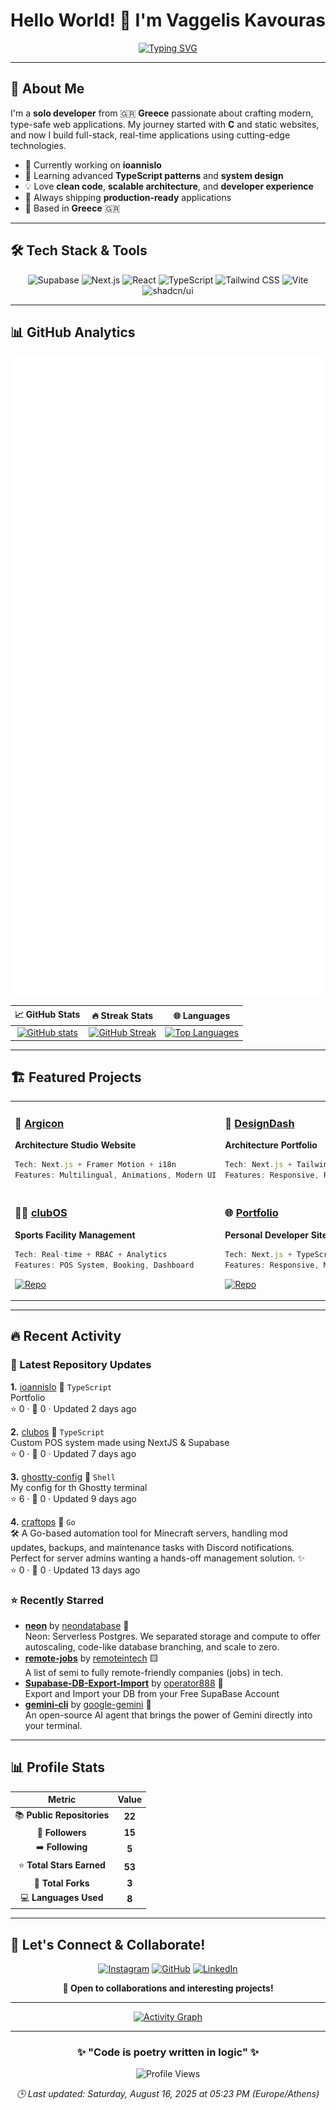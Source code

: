 # Hello World! 👋 I'm Vaggelis Kavouras

<div align="center">

[![Typing SVG](https://readme-typing-svg.herokuapp.com?font=Fira+Code&size=22&duration=3000&pause=1000&color=58A6FF&center=true&vCenter=true&width=600&lines=Full+Stack+Developer+from+Greece+🇬🇷;Building+Modern+Web+Applications;Always+Learning+%26+Shipping!;TypeScript+%7C+React+%7C+Next.js+Enthusiast)](https://github.com/dacrab)

</div>

---

## 🚀 About Me

I'm a **solo developer** from 🇬🇷 **Greece** passionate about crafting modern, type-safe web applications. My journey started with **C** and static websites, and now I build full-stack, real-time applications using cutting-edge technologies.

- 🔭 Currently working on **ioannislo**
- 🌱 Learning advanced **TypeScript patterns** and **system design**
- 💡 Love **clean code**, **scalable architecture**, and **developer experience**
- 🎯 Always shipping **production-ready** applications
- 📍 Based in **Greece** 🇬🇷

---

## 🛠️ Tech Stack & Tools

<div align="center">

![Supabase](https://img.shields.io/badge/Supabase-3ECF8E?style=for-the-badge&logo=supabase&logoColor=white)
![Next.js](https://img.shields.io/badge/Next.js-000000?style=for-the-badge&logo=next.js&logoColor=white)
![React](https://img.shields.io/badge/React-20232A?style=for-the-badge&logo=react&logoColor=61DAFB)
![TypeScript](https://img.shields.io/badge/TypeScript-3178C6?style=for-the-badge&logo=typescript&logoColor=white)
![Tailwind CSS](https://img.shields.io/badge/TailwindCSS-06B6D4?style=for-the-badge&logo=tailwind-css&logoColor=white)
![Vite](https://img.shields.io/badge/Vite-646CFF?style=for-the-badge&logo=vite&logoColor=white)
![shadcn/ui](https://img.shields.io/badge/shadcn/ui-000000?style=for-the-badge&logo=shadcn&logoColor=white)

</div>

---

## 📊 GitHub Analytics

<div align="center">

![GitHub Metrics](https://raw.githubusercontent.com/dacrab/dacrab/main/github-metrics.svg)

</div>

<div align="center">

| 📈 **GitHub Stats** | 🔥 **Streak Stats** | 🌐 **Languages** |
|:---:|:---:|:---:|
| [![GitHub stats](https://github-readme-stats.vercel.app/api?username=dacrab&show_icons=true&theme=tokyonight&hide_border=true&bg_color=0D1117&title_color=58A6FF&text_color=C3D1D9&icon_color=58A6FF)](https://github.com/dacrab) | [![GitHub Streak](https://github-readme-streak-stats.herokuapp.com/?user=dacrab&theme=tokyonight&hide_border=true&background=0D1117&stroke=58A6FF&ring=58A6FF&fire=FF6B6B&currStreakLabel=58A6FF)](https://github.com/dacrab) | [![Top Languages](https://github-readme-stats.vercel.app/api/top-langs/?username=dacrab&layout=compact&theme=tokyonight&hide_border=true&bg_color=0D1117&title_color=58A6FF&text_color=C3D1D9)](https://github.com/dacrab) |

</div>

---

## 🏗️ Featured Projects

<table>
<tr>
<td width="50%">

### 🎯 [Argicon](https://argicon.gr)
**Architecture Studio Website**

```typescript
Tech: Next.js + Framer Motion + i18n
Features: Multilingual, Animations, Modern UI
```

</td>
<td width="50%">

### 🧱 [DesignDash](https://designdash.gr)
**Architecture Portfolio**

```typescript
Tech: Next.js + Tailwind CSS + Dark Mode
Features: Responsive, Portfolio Gallery
```

</td>
</tr>
<tr>
<td width="50%">

### 🧑‍💼 [clubOS](https://clubos.vercel.app)
**Sports Facility Management**

```typescript
Tech: Real-time + RBAC + Analytics
Features: POS System, Booking, Dashboard
```
[![Repo](https://img.shields.io/badge/View_Code-100000?style=for-the-badge&logo=github&logoColor=white)](https://github.com/dacrab/clubos)

</td>
<td width="50%">

### 🌐 [Portfolio](https://dacrab.github.io/)
**Personal Developer Site**

```typescript
Tech: Next.js + TypeScript + TailwindCSS
Features: Responsive, Modern, Fast
```
[![Repo](https://img.shields.io/badge/View_Code-100000?style=for-the-badge&logo=github&logoColor=white)](https://github.com/dacrab/portfolio)

</td>
</tr>
</table>

---

## 🔥 Recent Activity

### 📝 Latest Repository Updates
**1.** [ioannislo](https://github.com/dacrab/ioannislo) 🔷 `TypeScript`  
Portfolio  
⭐ 0 · 🍴 0 · Updated 2 days ago

**2.** [clubos](https://github.com/dacrab/clubos) 🔷 `TypeScript`  
Custom POS system made using NextJS & Supabase  
⭐ 0 · 🍴 0 · Updated 7 days ago

**3.** [ghostty-config](https://github.com/dacrab/ghostty-config) 🐚 `Shell`  
My config for th Ghostty terminal  
⭐ 6 · 🍴 0 · Updated 9 days ago

**4.** [craftops](https://github.com/dacrab/craftops) 🔵 `Go`  
🛠️ A Go-based automation tool for Minecraft servers, handling mod updates, backups, and maintenance tasks with Discord notifications. Perfect for server admins wanting a hands-off management solution. ✨  
⭐ 0 · 🍴 0 · Updated 13 days ago

### ⭐ Recently Starred
- [**neon**](https://github.com/neondatabase/neon) by [neondatabase](https://github.com/neondatabase) 🦀  
  Neon: Serverless Postgres. We separated storage and compute to offer autoscaling, code-like database branching, and scale to zero.
- [**remote-jobs**](https://github.com/remoteintech/remote-jobs) by [remoteintech](https://github.com/remoteintech) 🟨  
  A list of semi to fully remote-friendly companies (jobs) in tech.
- [**Supabase-DB-Export-Import**](https://github.com/operator888/Supabase-DB-Export-Import) by [operator888](https://github.com/operator888) 🔷  
  Export and Import your DB from your Free SupaBase Account
- [**gemini-cli**](https://github.com/google-gemini/gemini-cli) by [google-gemini](https://github.com/google-gemini) 🔷  
  An open-source AI agent that brings the power of Gemini directly into your terminal.

---

## 📊 Profile Stats

<div align="center">

| Metric | Value |
|:---:|:---:|
| 📚 **Public Repositories** | **22** |
| 👥 **Followers** | **15** |
| ➡️ **Following** | **5** |
| ⭐ **Total Stars Earned** | **53** |
| 🍴 **Total Forks** | **3** |
| 💻 **Languages Used** | **8** |

</div>

---

## 🤝 Let's Connect & Collaborate!

<div align="center">

[![Instagram](https://img.shields.io/badge/Instagram-E4405F?style=for-the-badge&logo=instagram&logoColor=white)](https://www.instagram.com/killcrb/)
[![GitHub](https://img.shields.io/badge/GitHub-100000?style=for-the-badge&logo=github&logoColor=white)](https://github.com/dacrab)
[![LinkedIn](https://img.shields.io/badge/LinkedIn-0077B5?style=for-the-badge&logo=linkedin&logoColor=white)](https://www.linkedin.com/in/vkavouras/)

**💬 Open to collaborations and interesting projects!**

</div>

---

<div align="center">

[![Activity Graph](https://github-readme-activity-graph.vercel.app/graph?username=dacrab&custom_title=Vaggelis's%20Activity%20Graph&bg_color=0D1117&color=58A6FF&line=58A6FF&point=FFFFFF&area=true&hide_border=true)](https://github.com/dacrab)

</div>

---

<div align="center">

### ✨ **"Code is poetry written in logic"** ✨

![Profile Views](https://komarev.com/ghpvc/?username=dacrab&style=for-the-badge&color=58A6FF)

*🕒 Last updated: Saturday, August 16, 2025 at 05:23 PM (Europe/Athens)*

</div>
